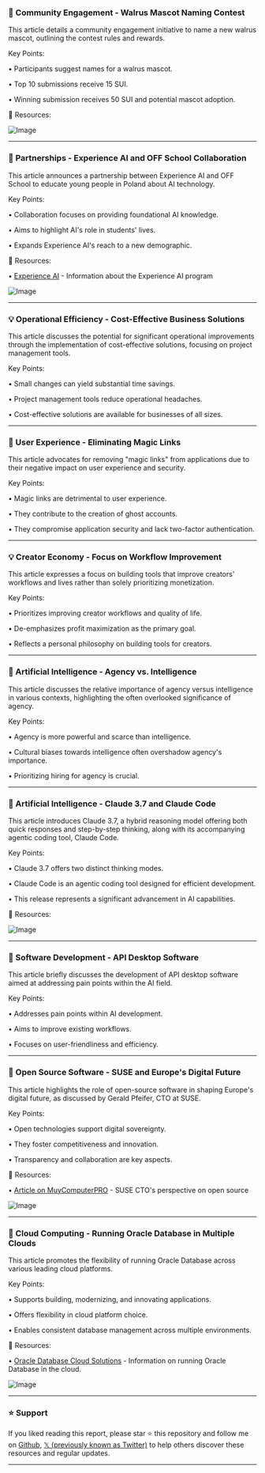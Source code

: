 ### 🐳 Community Engagement - Walrus Mascot Naming Contest

This article details a community engagement initiative to name a new walrus mascot, outlining the contest rules and rewards.

Key Points:

• Participants suggest names for a walrus mascot.

• Top 10 submissions receive 15 SUI.

• Winning submission receives 50 SUI and potential mascot adoption.


🔗 Resources:

![Image](https://pbs.twimg.com/media/Gkkwfc1XsAASQAN?format=jpg&name=small)


---
### 🚀 Partnerships - Experience AI and OFF School Collaboration

This article announces a partnership between Experience AI and OFF School to educate young people in Poland about AI technology.

Key Points:

• Collaboration focuses on providing foundational AI knowledge.

• Aims to highlight AI's role in students' lives.

• Expands Experience AI's reach to a new demographic.


🔗 Resources:

• [Experience AI](http://rpf.io/expai-poland) - Information about the Experience AI program

![Image](https://pbs.twimg.com/media/Gkj7UvJXMAAKk52?format=jpg&name=small)


---
### 💡 Operational Efficiency - Cost-Effective Business Solutions

This article discusses the potential for significant operational improvements through the implementation of cost-effective solutions, focusing on project management tools.

Key Points:

• Small changes can yield substantial time savings.

• Project management tools reduce operational headaches.

• Cost-effective solutions are available for businesses of all sizes.



---
### 🤖 User Experience - Eliminating Magic Links

This article advocates for removing "magic links" from applications due to their negative impact on user experience and security.

Key Points:

• Magic links are detrimental to user experience.

• They contribute to the creation of ghost accounts.

• They compromise application security and lack two-factor authentication.


---
### 💡 Creator Economy - Focus on Workflow Improvement

This article expresses a focus on building tools that improve creators' workflows and lives rather than solely prioritizing monetization.

Key Points:

• Prioritizes improving creator workflows and quality of life.

• De-emphasizes profit maximization as the primary goal.

• Reflects a personal philosophy on building tools for creators.


---
### 🤖 Artificial Intelligence - Agency vs. Intelligence

This article discusses the relative importance of agency versus intelligence in various contexts, highlighting the often overlooked significance of agency.

Key Points:

• Agency is more powerful and scarce than intelligence.

• Cultural biases towards intelligence often overshadow agency's importance.

•  Prioritizing hiring for agency is crucial.



---
### 🤖 Artificial Intelligence - Claude 3.7 and Claude Code

This article introduces Claude 3.7, a hybrid reasoning model offering both quick responses and step-by-step thinking, along with its accompanying agentic coding tool, Claude Code.

Key Points:

• Claude 3.7 offers two distinct thinking modes.

•  Claude Code is an agentic coding tool designed for efficient development.

• This release represents a significant advancement in AI capabilities.


🔗 Resources:

![Image](https://pbs.twimg.com/media/GkkuQDsXAAEo0Q5.jpg)


---
### 🚀 Software Development - API Desktop Software

This article briefly discusses the development of API desktop software aimed at addressing pain points within the AI field.

Key Points:

• Addresses pain points within AI development.

• Aims to improve existing workflows.

• Focuses on user-friendliness and efficiency.



---
### 🤖 Open Source Software - SUSE and Europe's Digital Future

This article highlights the role of open-source software in shaping Europe's digital future, as discussed by Gerald Pfeifer, CTO at SUSE.

Key Points:

• Open technologies support digital sovereignty.

• They foster competitiveness and innovation.

• Transparency and collaboration are key aspects.


🔗 Resources:

• [Article on MuyComputerPRO](https://okt.to/VKLE7Y) -  SUSE CTO's perspective on open source

![Image](https://pbs.twimg.com/media/GkjtX9dWMAAOJKc?format=jpg&name=small)


---
### 🚀 Cloud Computing - Running Oracle Database in Multiple Clouds

This article promotes the flexibility of running Oracle Database across various leading cloud platforms.

Key Points:

• Supports building, modernizing, and innovating applications.

• Offers flexibility in cloud platform choice.

• Enables consistent database management across multiple environments.


🔗 Resources:

• [Oracle Database Cloud Solutions](https://social.ora.cl/6015abzut) - Information on running Oracle Database in the cloud.

![Image](https://pbs.twimg.com/media/GkjfiqzWAAAqzmt.jpg)


---

### ⭐️ Support

If you liked reading this report, please star ⭐️ this repository and follow me on [Github](https://github.com/Drix10), [𝕏 (previously known as Twitter)](https://x.com/DRIX_10_) to help others discover these resources and regular updates.

---